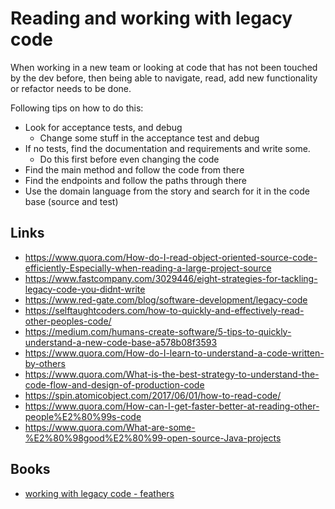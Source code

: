 # Reading and working with legacy code

When working in a new team or looking at code that has not been touched by the dev before, then being able to navigate, read, add new functionality or refactor needs to be done.

Following tips on how to do this:

- Look for acceptance tests, and debug
  - Change some stuff in the acceptance test and debug
- If no tests, find the documentation and requirements and write some.
  - Do this first before even changing the code
- Find the main method and follow the code from there
- Find the endpoints and follow the paths through there
- Use the domain language from the story and search for it in the code base (source and test)

## Links

- https://www.quora.com/How-do-I-read-object-oriented-source-code-efficiently-Especially-when-reading-a-large-project-source
- https://www.fastcompany.com/3029446/eight-strategies-for-tackling-legacy-code-you-didnt-write
- https://www.red-gate.com/blog/software-development/legacy-code
- https://selftaughtcoders.com/how-to-quickly-and-effectively-read-other-peoples-code/
- https://medium.com/humans-create-software/5-tips-to-quickly-understand-a-new-code-base-a578b08f3593
- https://www.quora.com/How-do-I-learn-to-understand-a-code-written-by-others
- https://www.quora.com/What-is-the-best-strategy-to-understand-the-code-flow-and-design-of-production-code
- https://spin.atomicobject.com/2017/06/01/how-to-read-code/
- https://www.quora.com/How-can-I-get-faster-better-at-reading-other-people%E2%80%99s-code
- https://www.quora.com/What-are-some-%E2%80%98good%E2%80%99-open-source-Java-projects

## Books

- [working with legacy code - feathers]()
